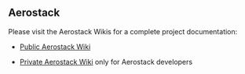 ## Aerostack

Please visit the Aerostack Wikis for a complete project documentation:

* [Public Aerostack Wiki](https://github.com/Vision4UAV/Aerostack/wiki)

* [Private Aerostack Wiki](https://bitbucket.org/Vision4UAV/aerostack.git/wiki) only for Aerostack developers